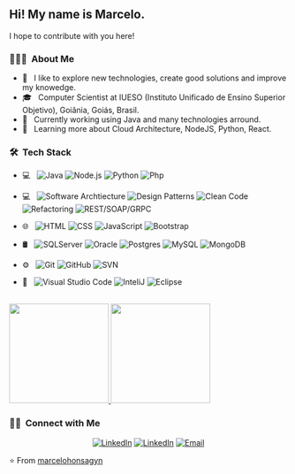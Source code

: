 <h2> Hi! My name is Marcelo.</h2>
<p>I hope to contribute with you here!</p>

<h3> 👨🏻‍💻 &nbsp;About Me </h3>

- 🤔 &nbsp; I like to explore new technologies, create good solutions and improve my knowedge.
- 🎓 &nbsp; Computer Scientist at IUESO (Instituto Unificado de Ensino Superior Objetivo), Goiânia, Goiás, Brasil.
- 💼 &nbsp; Currently working using Java and many technologies arround.
- 🌱 &nbsp; Learning more about Cloud Architecture, NodeJS, Python, React.

<h3> 🛠 &nbsp;Tech Stack</h3>

- 💻 &nbsp;
  ![Java](https://img.shields.io/badge/-Java-333333?style=flat&logo=java)
  ![Node.js](https://img.shields.io/badge/-Node.js-333333?style=flat&logo=node.js)
  ![Python](https://img.shields.io/badge/-Java-333333?style=flat&logo=python)
  ![Php](https://img.shields.io/badge/-Php-333333?style=flat&logo=php)
  
- 💻 &nbsp;
  ![Software Archtiecture](https://img.shields.io/badge/-Software%20Architecture-333333?style=flat&logo=software)
  ![Design Patterns](https://img.shields.io/badge/-Design%20Patterns-333333?style=flat&logo=design)
  ![Clean Code](https://img.shields.io/badge/-Clean%20Code-333333?style=flat&logo=cleancode)
  ![Refactoring](https://img.shields.io/badge/-Refactoring-333333?style=flat&logo=refactoring)
  ![REST/SOAP/GRPC](https://img.shields.io/badge/-Services-333333?style=flat&logo=services)
   
- 🌐 &nbsp;
  ![HTML](https://img.shields.io/badge/-HTML-333333?style=flat&logo=HTML)
  ![CSS](https://img.shields.io/badge/-CSS-333333?style=flat&logo=CSS3&logoColor=1572B6)
  ![JavaScript](https://img.shields.io/badge/-JavaScript-333333?style=flat&logo=javascript)
  ![Bootstrap](https://img.shields.io/badge/-Bootstrap-333333?style=flat&logo=bootstrap&logoColor=563D7C)
- 🛢 &nbsp;
  ![SQLServer](https://img.shields.io/badge/-SQL-333333?style=flat&logo=microsoft)
  ![Oracle](https://img.shields.io/badge/-Oracle-333333?style=flat&logo=oracle)
  ![Postgres](https://img.shields.io/badge/-Postgres-333333?style=flat&logo=postgres)
  ![MySQL](https://img.shields.io/badge/-MySQL-333333?style=flat&logo=mysql)
  ![MongoDB](https://img.shields.io/badge/-MongoDB-333333?style=flat&logo=mongodb)
- ⚙️ &nbsp;
  ![Git](https://img.shields.io/badge/-Git-333333?style=flat&logo=git)
  ![GitHub](https://img.shields.io/badge/-GitHub-333333?style=flat&logo=github)
  ![SVN](https://img.shields.io/badge/-SVN-333333?style=flat&logo=svn)
- 🔧 &nbsp;
  ![Visual Studio Code](https://img.shields.io/badge/-Visual%20Studio%20Code-333333?style=flat&logo=visual-studio-code&logoColor=007ACC)
  ![InteliJ](https://img.shields.io/badge/-InteliJ-333333?style=flat&logo=jetbrains&logoColor=007ACC)
  ![Eclipse](https://img.shields.io/badge/-Eclipse-333333?style=flat&logo=eclipse&logoColor=007ACC)


<br/>

<a href="https://github.com/marcelohonsagyn">
  <img height="180em" src="https://github-readme-stats.vercel.app/api?username=marcelohonsagyn&theme=buefy&show_icons=true" />
  <img height="180em" src="https://github-readme-stats.vercel.app/api/top-langs/?username=marcelohonsagyn&theme=buefy&layout=compact" />
</a>

<br/>

<h3> 🤝🏻 &nbsp;Connect with Me </h3>

<p align="center">
<a href="https://www.linkedin.com/in/chibuikenwachukwu/"><img alt="LinkedIn" src="https://img.shields.io/badge/LinkedIn-Chibuike%20Nwachukwu-blue?style=flat-square&logo=linkedin"></a>
<a href="https://wa.me/+5562999411105"><img alt="LinkedIn" src="https://img.shields.io/badge/whatsapp-blue?style=flat-square&logo=whatsapp"></a>
<a href="mailto:marcelohonsa@gmail.com"><img alt="Email" src="https://img.shields.io/badge/Email-marcelohonsa@gmail.com-blue?style=flat-square&logo=gmail"></a>
</p>

⭐️ From [marcelohonsagyn](https://github.com/marcelohonsagyn)
